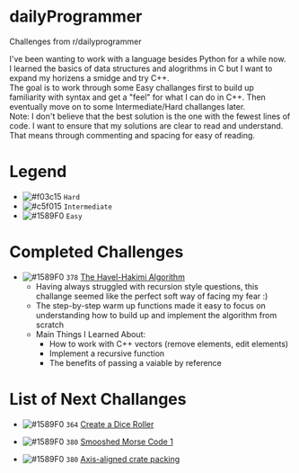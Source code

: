 # dailyProgrammer
Challenges from r/dailyprogrammer   

I've been wanting to work with a language besides Python for a while now.  
I learned the basics of data structures and alogrithms in C but I want to expand my horizens a smidge and try C++.  
The goal is to work through some Easy challanges first to build up familiarity with syntax and get a "feel" for what I can do in C++. 
Then eventually move on to some Intermediate/Hard challanges later.  
Note: I don't believe that the best solution is the one with the fewest lines of code. I want to ensure that my solutions are clear to read and understand. 
That means through commenting and spacing for easy of reading.


# Legend
- ![#f03c15](https://via.placeholder.com/15/f03c15/000000?text=+) `Hard`
- ![#c5f015](https://via.placeholder.com/15/c5f015/000000?text=+) `Intermediate`
- ![#1589F0](https://via.placeholder.com/15/1589F0/000000?text=+) `Easy`

# Completed Challenges

* ![#1589F0](https://via.placeholder.com/15/1589F0/000000?text=+) `378` [The Havel-Hakimi Algorithm](https://www.reddit.com/r/dailyprogrammer/comments/bqy1cf/20190520_challenge_378_easy_the_havelhakimi/)
  * Having always struggled with recursion style questions, this challange seemed like the perfect soft way of facing my fear :)
  * The step-by-step warm up functions made it easy to focus on understanding how to build up and implement the algorithm from scratch
  * Main Things I Learned About:
      * How to work with C++ vectors (remove elements, edit elements)
      * Implement a recursive function
      * The benefits of passing a vaiable by reference 

# List of Next Challanges
* ![#1589F0](https://via.placeholder.com/15/1589F0/000000?text=+) `364` [Create a Dice Roller](https://www.reddit.com/r/dailyprogrammer/comments/8s0cy1/20180618_challenge_364_easy_create_a_dice_roller/)

* ![#1589F0](https://via.placeholder.com/15/1589F0/000000?text=+) `380` [Smooshed Morse Code 1](https://www.reddit.com/r/dailyprogrammer/comments/cmd1hb/20190805_challenge_380_easy_smooshed_morse_code_1/)

* ![#1589F0](https://via.placeholder.com/15/1589F0/000000?text=+) `380` [Axis-aligned crate packing](https://www.reddit.com/r/dailyprogrammer/comments/bazy5j/20190408_challenge_377_easy_axisaligned_crate/ )



